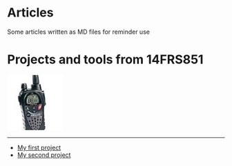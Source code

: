 # Articles
Some articles written as MD files for reminder use

# Projects and tools from 14FRS851

![14FRS851](/Me/14FRS851.jpg?raw=true)

------------------------------------------------------------------------------------------

* [My first project](/Project1)
* [My second project](/Project2)